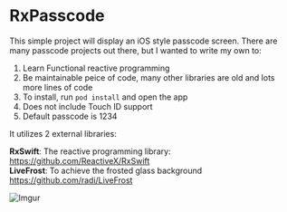 # RxPasscode
This simple project will display an iOS style passcode screen. There are many passcode projects out there, but I wanted to write my own to: 
1. Learn Functional reactive programming
2. Be maintainable peice of code, many other libraries are old and lots more lines of code
3. To install, run `pod install` and open the app
4. Does not include Touch ID support
4. Default passcode is 1234

It utilizes 2 external libraries: 

**RxSwift**: The reactive programming library: https://github.com/ReactiveX/RxSwift  
**LiveFrost**: To achieve the frosted glass background https://github.com/radi/LiveFrost

![Imgur](http://i.imgur.com/gQ1O2XB.png)
